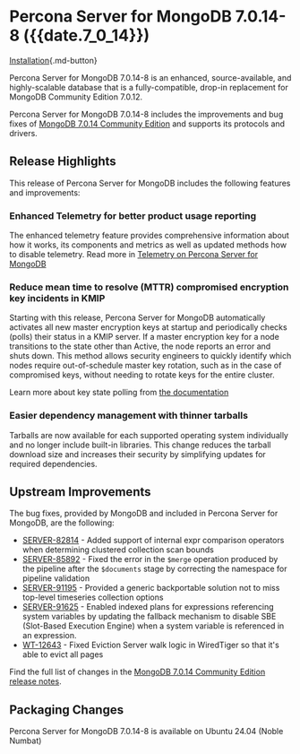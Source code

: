 # Percona Server for MongoDB 7.0.14-8 ({{date.7_0_14}})

[Installation](../install/index.md){.md-button}

Percona Server for MongoDB 7.0.14-8 is an enhanced, source-available, and highly-scalable database that is a
fully-compatible, drop-in replacement for MongoDB Community Edition 7.0.12.

Percona Server for MongoDB 7.0.14-8 includes the improvements and bug fixes of [MongoDB 7.0.14 Community Edition](https://www.mongodb.com/docs/manual/release-notes/7.0/#7.0.14---aug-26--2024) and supports its protocols and drivers.

## Release Highlights

This release of Percona Server for MongoDB includes the following features and improvements:

### Enhanced Telemetry for better product usage reporting

The enhanced telemetry feature provides comprehensive information about how it works, its components and metrics as well as updated methods how to disable telemetry. Read more in [Telemetry on Percona Server for MongoDB](../telemetry.md)

### Reduce mean time to resolve (MTTR) compromised encryption key incidents in KMIP

Starting with this release, Percona Server for MongoDB automatically activates all new master encryption keys at startup and periodically checks (polls) their status in a KMIP server. If a master encryption key for a node transitions to the state other than Active, the node reports an error and shuts down. This method allows security engineers to quickly identify which nodes require out-of-schedule master key rotation, such as in the case of compromised keys, without needing to rotate keys for the entire cluster. 

Learn more about key state polling from [the documentation](../kmip.md#key-state-polling) 

### Easier dependency management with thinner tarballs 

Tarballs are now available for each supported operating system individually and no longer include built-in libraries. This change reduces the tarball download size and increases their security by simplifying updates for required dependencies. 

## Upstream Improvements

The bug fixes, provided by MongoDB and included in Percona Server for MongoDB, are the following:

* [SERVER-82814](https://jira.mongodb.org/browse/SERVER-82814) - Added support of internal expr comparison operators when determining clustered collection scan bounds
* [SERVER-85892](https://jira.mongodb.org/browse/SERVER-85892) - Fixed the error in the `$merge` operation produced by the pipeline after the `$documents` stage by correcting the namespace for pipeline validation
* [SERVER-91195](https://jira.mongodb.org/browse/SERVER-91195) - Provided a generic backportable solution not to miss top-level timeseries collection options
* [SERVER-91625](https://jira.mongodb.org/browse/SERVER-91625) - Enabled indexed plans for expressions referencing system variables by updating the fallback mechanism to disable SBE (Slot-Based Execution Engine) when a system variable is referenced in an expression.
* [WT-12643](https://jira.mongodb.org/browse/WT-12643) - Fixed Eviction Server walk logic in WiredTiger so that it's able to evict all pages

Find the full list of changes in the [MongoDB 7.0.14 Community Edition release notes](https://www.mongodb.com/docs/manual/release-notes/7.0/#7.0.14---aug-26--2024).

## Packaging Changes

Percona Server for MongoDB 7.0.14-8 is available on Ubuntu 24.04 (Noble Numbat)


